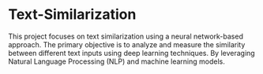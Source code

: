 # Text-Similarization
This project focuses on text similarization using a neural network-based approach. The primary objective is to analyze and measure the similarity between different text inputs using deep learning techniques. By leveraging Natural Language Processing (NLP) and machine learning models.
